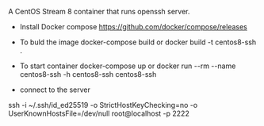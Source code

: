 A CentOS  Stream 8 container that runs openssh server.


* Install Docker compose
   https://github.com/docker/compose/releases

* To buld the image
   docker-compose build
   or
   docker build -t centos8-ssh .

* To start container
   docker-compose up
   or
   docker run --rm --name centos8-ssh -h centos8-ssh centos8-ssh

* connect to the server

ssh -i ~/.ssh/id_ed25519 -o StrictHostKeyChecking=no -o UserKnownHostsFile=/dev/null root@localhost -p 2222

